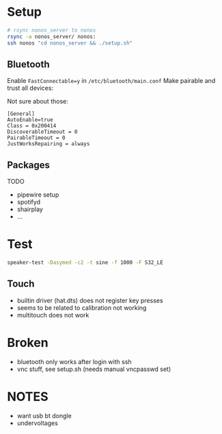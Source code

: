 # Setup

```bash
# rsync nonos_server to nonos
rsync -a nonos_server/ nonos:
ssh nonos "cd nonos_server && ./setup.sh"
```

## Bluetooth

Enable `FastConnectable=y` in `/etc/bluetooth/main.conf`
Make pairable and trust all devices:

Not sure about those:

```
[General]
AutoEnable=true
Class = 0x200414
DiscoverableTimeout = 0
PairableTimeout = 0
JustWorksRepairing = always
```

## Packages

TODO

- pipewire setup
- spotifyd
- shairplay
- ...

# Test

```bash
speaker-test -Dasymed -c2 -t sine -f 1000 -F S32_LE
```

## Touch

- builtin driver (hat.dts) does not register key presses
- seems to be related to calibration not working
- multitouch does not work

# Broken

- bluetooth only works after login with ssh
- vnc stuff, see setup.sh (needs manual vncpasswd set)

# NOTES

- want usb bt dongle
- undervoltages
